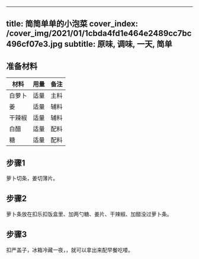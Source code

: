 
---
title: 简简单单的小泡菜
cover_index: /cover_img/2021/01/1cbda4fd1e464e2489cc7bc496cf07e3.jpg
subtitle: 原味, 调味, 一天, 简单
---

## 准备材料

| 材料     | 用量 | 备注|
| ------- | ----- | --- |
| 白萝卜 | 适量| 主料 |
| 姜 | 适量| 辅料 |
| 干辣椒 | 适量| 辅料 |
| 白醋 | 适量| 配料 |
| 糖 | 适量| 配料 |

## 步骤1

萝卜切条，姜切薄片。

## 步骤2

萝卜条放在扣乐扣饭盒里、加两勺糖、姜片、干辣椒、加醋没过萝卜条。

## 步骤3

扣严盖子，冰箱冷藏一夜，，就可以拿出来配早餐吃喽。

